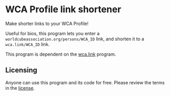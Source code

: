 # WCA Profile link shortener
Make shorter links to your WCA Profile!

Useful for bios, this program lets you enter a `worldcubeassociation.org/persons/WCA_ID` link, and shorten it to a `wca.link/WCA_ID` link.

This program is dependent on the <a href="https://github.com/thewca/wca.link">wca.link</a> program. 

## Licensing
Anyone can use this program and its code for free. Please review the terms in the <a href="https://github.com/OWelton-Rosie/wca-profile-link-shortener/blob/main/LICENSE">license</a>.
